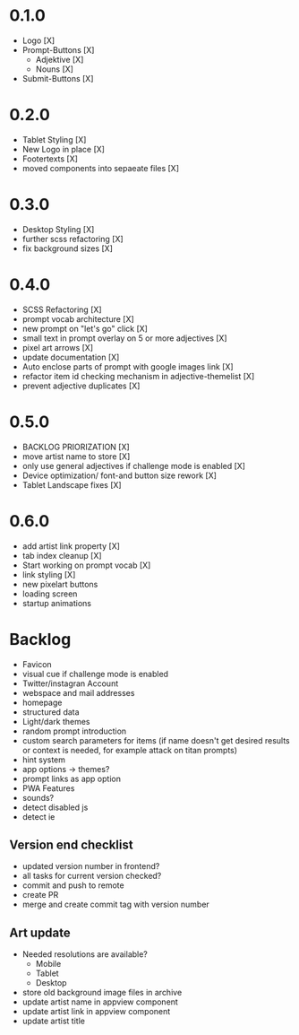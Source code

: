 # 0.1.0
- Logo [X]
- Prompt-Buttons [X]
  - Adjektive [X]
  - Nouns [X]
- Submit-Buttons [X]

# 0.2.0
- Tablet Styling [X]
- New Logo in place [X]
- Footertexts [X]
- moved components into sepaeate files [X]

# 0.3.0
- Desktop Styling [X]
- further scss refactoring [X]
- fix background sizes [X]

# 0.4.0
- SCSS Refactoring [X]
- prompt vocab architecture [X]
- new prompt on "let's go" click [X]
- small text in prompt overlay on 5 or more adjectives [X]
- pixel art arrows [X]
- update documentation [X]
- Auto enclose parts of prompt with google images link [X]
- refactor item id checking mechanism in adjective-themelist [X]
- prevent adjective duplicates [X]

# 0.5.0
- BACKLOG PRIORIZATION [X]
- move artist name to store [X]
- only use general adjectives if challenge mode is enabled [X]
- Device optimization/ font-and button size rework [X]
- Tablet Landscape fixes [X]

# 0.6.0
- add artist link property [X]
- tab index cleanup [X]
- Start working on prompt vocab [X]
- link styling [X]
- new pixelart buttons
- loading screen
- startup animations

# Backlog
- Favicon
- visual cue if challenge mode is enabled
- Twitter/instagran Account
- webspace and mail addresses
- homepage
- structured data
- Light/dark themes
- random prompt introduction
- custom search parameters for items (if name doesn't get desired results or context is needed, for example attack on titan prompts)
- hint system
- app options -> themes?
- prompt links as app option
- PWA Features
- sounds?
- detect disabled js
- detect ie

## Version end checklist
- updated version number in frontend?
- all tasks for current version checked?
- commit and push to remote
- create PR
- merge and create commit tag with version number

## Art update
- Needed resolutions are available?
  - Mobile
  - Tablet
  - Desktop
- store old background image files in archive
- update artist name in appview component
- update artist link in appview component
- update artist title